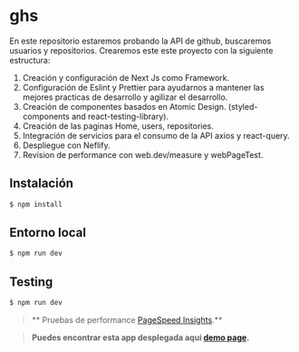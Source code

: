 # ghs
En este repositorio estaremos probando la API de github, buscaremos usuarios y repositorios. Crearemos este este proyecto con la siguiente estructura:

1. Creación y configuración de Next Js como Framework.
2. Configuración de Eslint y Prettier para ayudarnos a mantener las mejores practicas de desarrollo y agilizar el desarrollo.
3. Creación de componentes basados en Atomic Design. (styled-components and react-testing-library).
4. Creación de las paginas Home, users, repositories.
5. Integración de servicios para el consumo de la API axios y react-query.
6. Despliegue con Neflify.
7. Revision de performance con web.dev/measure y webPageTest.

## Instalación

```sh
$ npm install
```


## Entorno local

```sh
$ npm run dev
```

## Testing

```sh
$ npm run dev
```

> ** Pruebas de performance [PageSpeed Insights](https://web.dev/measure/?url=https%3A%2F%2F628e83e3deda6f3092c33fa8--calm-crostata-21d91e.netlify.app).**


> **Puedes encontrar esta app desplegada aqui [demo page](https://628e83e3deda6f3092c33fa8--calm-crostata-21d91e.netlify.app/).**
